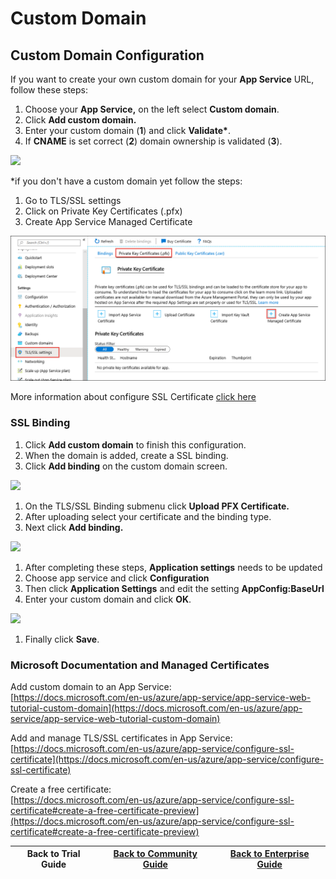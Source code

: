 # Custom Domain

## Custom Domain Configuration

If you want to create your own custom domain for your **App Service** URL, follow these steps:

1. Choose your **App Service,** on the left select **Custom domain**.&#x20;
2. Click **Add custom domain.**&#x20;
3. Enter your custom domain (**1**) and click **Validate\***.&#x20;
4. If **CNAME** is set correct (**2**) domain ownership is validated (**3**).

![](<../../../.gitbook/assets/scepman\_cname1 (1) (1) (1) (1) (1) (1).png>)

\*if you don't have a custom domain yet follow the steps:

1. Go to TLS/SSL settings
2. Click on Private Key Certificates (.pfx)
3. Create App Service Managed Certificate

![](<../../.gitbook/assets/image (35).png>)

More information about configure SSL Certificate [click here](https://docs.microsoft.com/en-us/azure/app-service/configure-ssl-certificate)

### SSL Binding

1. Click **Add custom domain** to finish this configuration.
2. When the domain is added, create a SSL binding.
3. Click **Add binding** on the custom domain screen.

![](<../../../.gitbook/assets/scepman\_cname2 (1) (1).png>)

1. On the TLS/SSL Binding submenu click **Upload PFX Certificate.**
2. After uploading select your certificate and the binding type.
3. Next click **Add binding.**

![](<../../../.gitbook/assets/scepman\_cname3 (1) (2) (2) (2) (2) (2) (4) (4) (4) (4) (4) (1) (1) (3).png>)

1. After completing these steps, **Application settings** needs to be updated
2. Choose app service and click **Configuration**
3. Then click **Application Settings** and edit the setting **AppConfig:BaseUrl**
4. Enter your custom domain and click **OK**.

![](../../../.gitbook/assets/scepman\_cname4\_1.png)

1. Finally click **Save**.

### Microsoft Documentation and Managed Certificates

Add custom domain to an App Service:\
[https://docs.microsoft.com/en-us/azure/app-service/app-service-web-tutorial-custom-domain](https://docs.microsoft.com/en-us/azure/app-service/app-service-web-tutorial-custom-domain)

Add and manage TLS/SSL certificates in App Service:\
[https://docs.microsoft.com/en-us/azure/app-service/configure-ssl-certificate](https://docs.microsoft.com/en-us/azure/app-service/configure-ssl-certificate)

Create a free certificate:\
[https://docs.microsoft.com/en-us/azure/app-service/configure-ssl-certificate#create-a-free-certificate-preview](https://docs.microsoft.com/en-us/azure/app-service/configure-ssl-certificate#create-a-free-certificate-preview)

| Back to Trial Guide | [Back to Community Guide](../../scepman-deployment/community-guide.md#step-4-configure-a-custom-domain-and-ssl-certificate) | ​[Back to Enterprise Guide​](../../scepman-deployment/enterprise-guide.md#step-4-configure-a-custom-domain-and-ssl-certificate) |
| ------------------- | --------------------------------------------------------------------------------------------------------------------------- | ------------------------------------------------------------------------------------------------------------------------------- |
